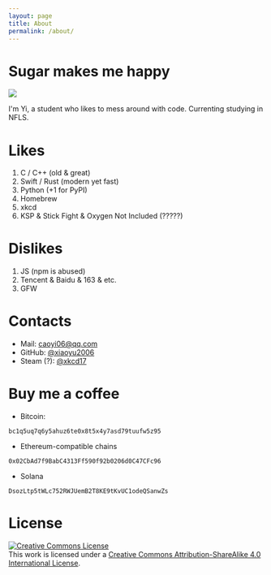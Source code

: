```yaml
---
layout: page
title: About
permalink: /about/
---
```


# **Sugar makes me happy**

<img src="https://github-readme-stats.vercel.app/api?username=xiaoyu2006&show_icons=true&icon_color=0366d6&text_color=24292e&bg_color=ffffff&hide_title=false&count_private=true" />

I'm Yi, a student who likes to mess around with code. Currenting studying in NFLS.


# Likes

1. C / C++ (old & great)
2. Swift / Rust (modern yet fast)
3. Python (+1 for PyPI)
4. Homebrew
5. xkcd
6. KSP & Stick Fight & Oxygen Not Included (?????)

# Dislikes

1. JS (npm is abused)
2. Tencent & Baidu & 163 & etc.
3. GFW

# Contacts

 - Mail: [caoyi06@qq.com](mailto:caoyi06@qq.com)
 - GitHub: [@xiaoyu2006](https://github.com/xiaoyu2006)
 - Steam (?): [@xkcd17](https://steamcommunity.com/id/xiaoyu2006)

# Buy me a coffee

 - Bitcoin:
```
bc1q5uq7q6y5ahuz6te0x8t5x4y7asd79tuufw5z95
```

 - Ethereum-compatible chains
```
0x02CbAd7f9BabC4313Ff590f92b0206d0C47CFc96
```
 
 - Solana
```
DsozLtp5tWLc752RWJUemB2T8KE9tKvUC1odeQSanwZs
```

# License
<a rel="license" href="http://creativecommons.org/licenses/by-sa/4.0/"><img alt="Creative Commons License" style="border-width:0" src="https://i.creativecommons.org/l/by-sa/4.0/88x31.png" /></a><br />This work is licensed under a <a rel="license" href="http://creativecommons.org/licenses/by-sa/4.0/">Creative Commons Attribution-ShareAlike 4.0 International License</a>.
